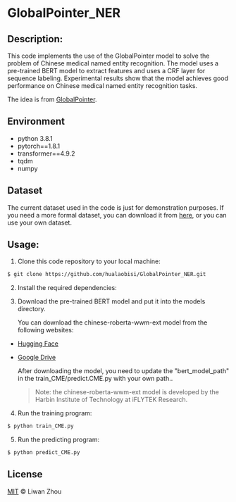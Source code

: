 # GlobalPointer_NER

## Description:


This code implements the use of the GlobalPointer model to solve the problem of Chinese medical named entity recognition. The model uses a pre-trained BERT model to extract features and uses a CRF layer for sequence labeling. Experimental results show that the model achieves good performance on Chinese medical named entity recognition tasks.

The idea is from [GlobalPointer](https://kexue.fm/archives/8373).
## Environment
+ python 3.8.1
+ pytorch==1.8.1
+ transformer==4.9.2
+ tqdm
+ numpy

## Dataset
The current dataset used in the code is just for demonstration purposes. If you need a more formal dataset, you can download it from [here](https://tianchi.aliyun.com/dataset/dataDetail?dataId=95414#1), or you can use your own dataset.

## Usage:
1. Clone this code repository to your local machine:
```sh
$ git clone https://github.com/hualaobisi/GlobalPointer_NER.git
```
2. Install the required dependencies:

3. Download the pre-trained BERT model and put it into the models directory.

   You can download the chinese-roberta-wwm-ext model from the following websites:

- [Hugging Face](https://huggingface.co/hfl/chinese-roberta-wwm-ext)
- [Google Drive](https://drive.google.com/drive/folders/1dFvF7W1qJc3m6UQYbHvz8lwEg3KjzKQ2)

  After downloading the model, you need to update the "bert_model_path" in the train_CME/predict.CME.py with your own path..

  > Note: the chinese-roberta-wwm-ext model is developed by the Harbin Institute of Technology at iFLYTEK Research.

4. Run the training program:
```sh
$ python train_CME.py
```
5. Run the predicting program:
```sh
$ python predict_CME.py
```

## License

[MIT](LICENSE) © Liwan Zhou
